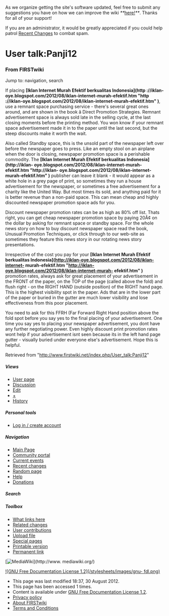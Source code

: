 As we organize getting the site's software updated, feel free to submit any
suggestions you have on how we can improve the wiki
_**_[here!](/index.php/User:Hallry/Suggestions "User:Hallry/Suggestions"
)_**_. Thanks for all of your support!

If you are an administrator, it would be greatly appreciated if you could help
patrol [Recent Changes](/index.php/Special:Recentchanges
"Special:Recentchanges" ) to combat spam.

# User talk:Panji12

### From FIRSTwiki

Jump to: navigation, search

If placing **[Iklan Internet Murah Efektif berkualitas Indonesia](http
://iklan-oye.blogspot.com/2012/08/iklan-internet-murah-efektif.htm "http
://iklan-oye.blogspot.com/2012/08/iklan-internet-murah-efektif.htm" )**, use a
remnant space purchasing service - there's several great ones around, and are
shown in the book â Direct Promotion Strategies. Remnant advertisement space
is always sold late in the selling cycle, at the last closing moments before
the printing method. You won know if your remnant space advertisement made it
in to the paper until the last second, but the steep discounts make it worth
the wait.

Also called Standby space, this is the unsold part of the newspaper left over
before the newspaper goes to press. Like an empty stool on an airplane when
the door is closing, newspaper promotion space is a perishable commodity. The
**[Iklan Internet Murah Efektif berkualitas Indonesia](http://iklan-
oye.blogspot.com/2012/08/iklan-internet-murah-efektif.htm "http://iklan-
oye.blogspot.com/2012/08/iklan-internet-murah-efektif.htm" )** publisher can
leave it blank - it would appear as a white hole in a grey page of print, so
sometimes they run a house advertisement for the newspaper, or sometimes a
free advertisement for a charity like the United Way. But most times its sold,
and anything paid for it is better revenue than a non-paid space. This can
mean cheap and highly discounted newspaper promotion space ads for you.

Discount newspaper promotion rates can be as high as 80% off list. Thats
right, you can get cheap newspaper promotion space by paying 20Â¢ on the
dollar by asking for remnant space or standby space. For the whole news story
on how to buy discount newspaper space read the book, Unusual Promotion
Techniques, or click through to our web-site as sometimes they feature this
news story in our rotating news story presentations.

Irrespective of the cost you pay for your **[Iklan Internet Murah Efektif
berkualitas Indonesia](http://iklan-oye.blogspot.com/2012/08/iklan-internet-
murah-efektif.htm "http://iklan-oye.blogspot.com/2012/08/iklan-internet-murah-
efektif.htm" )** promotion rates, always ask for great placement of your
advertisement in the FRONT of the paper, on the TOP of the page (called above
the fold) and flush right - on the RIGHT HAND (outside position) of the RIGHT
hand page. This is the highest visibility spot in the paper. Ads that are in
the lower part of the paper or buried in the gutter are much lower visibility
and lose effectiveness from this poor placement.

You need to ask for this FFRH (Far Forward Right Hand position above the fold
spot before you say yes to the final placing of your advertisement. One time
you say yes to placing your newspaper advertisement, you dont have any further
negotiating power. Even highly discount print promotion rates wont help if
your advertisement isnt seen because its in the left hand page gutter -
visually buried under everyone else's advertisement. Hope this is helpful.

Retrieved from "<http://www.firstwiki.net/index.php/User_talk:Panji12>"

##### Views

  * [User page](/index.php?title=User:Panji12&action=edit)
  * [Discussion](/index.php/User_talk:Panji12)
  * [Edit](/index.php?title=User_talk:Panji12&action=edit)
  * [+](/index.php?title=User_talk:Panji12&action=edit&section=new)
  * [History](/index.php?title=User_talk:Panji12&action=history)

##### Personal tools

  * [Log in / create account](/index.php?title=Special:Userlogin&returnto=User_talk:Panji12)

[](/index.php/Main_Page "Main Page" )

##### Navigation

  * [Main Page](/index.php/Main_Page)
  * [Community portal](/index.php/FIRSTwiki:Community_portal)
  * [Current events](/index.php/Current_events)
  * [Recent changes](/index.php/Special:Recentchanges)
  * [Random page](/index.php/Special:Random)
  * [Help](/index.php/FIRSTwiki:Help)
  * [Donations](/index.php/FIRSTwiki:Site_support)

##### Search



##### Toolbox

  * [What links here](/index.php/Special:Whatlinkshere/User_talk:Panji12)
  * [Related changes](/index.php/Special:Recentchangeslinked/User_talk:Panji12)
  * [User contributions](/index.php/Special:Contributions/Panji12)
  * [Upload file](/index.php/Special:Upload)
  * [Special pages](/index.php/Special:Specialpages)
  * [Printable version](/index.php?title=User_talk:Panji12&printable=yes)
  * [Permanent link](/index.php?title=User_talk:Panji12&oldid=582661)

[![MediaWiki](/skins/common/images/poweredby_mediawiki_88x31.png)](http://www.
mediawiki.org/)

[![GNU Free Documentation License 1.2](/stylesheets/images/gnu-
fdl.png)](http://www.gnu.org/copyleft/fdl.html)

  * This page was last modified 18:37, 30 August 2012.
  * This page has been accessed 1 times.
  * Content is available under [GNU Free Documentation License 1.2](http://www.gnu.org/copyleft/fdl.html "http://www.gnu.org/copyleft/fdl.html" ).
  * [Privacy policy](/index.php/FIRSTwiki:Privacy_policy "FIRSTwiki:Privacy policy" )
  * [About FIRSTwiki](/index.php/FIRSTwiki:About "FIRSTwiki:About" )
  * [Terms and Conditions](/index.php/FIRSTwiki:Terms_and_conditions "FIRSTwiki:Terms and conditions" )

